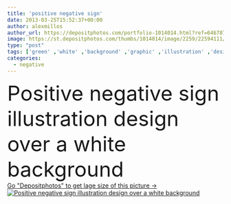 ```yaml
---
title: 'positive negative sign'
date: 2013-03-25T15:52:37+00:00
author: alexmillos
author_url: https://depositphotos.com/portfolio-1014014.html?ref=64678756
image: https://st.depositphotos.com/thumbs/1014014/image/2259/22594111/api_thumb_450.jpg?forcejpeg=true
type: "post"
tags: ['green' ,'white' ,'background' ,'graphic' ,'illustration' ,'design' ,'isolated' ,'business' ,'empty' ,'metal' ,'sign' ,'road' ,'traffic' ,'3d' ,'arrow' ,'over' ,'real' ,'blank' ,'pole' ,'street' ,'highway' ,'negative' ,'direction' ,'billboard' ,'positive' ,'positivity' ,'word' ,'and' ,'to' ,'truth' ,'opposites' ,'roadsign' ]
categories: 
  - negative
---
```

<div aling="center">
            <font size="60"> Positive negative sign illustration design over a white background</font>   
</div>
<div>
    <a href='https://st.depositphotos.com/thumbs/1014014/image/2259/22594111/api_thumb_450.jpg?forcejpeg=true?ref=64678756' target=_blank > Go "Depositphotos" to get lage size of this picture ->
        <img href='https://st.depositphotos.com/thumbs/1014014/image/2259/22594111/api_thumb_450.jpg?forcejpeg=true?ref=64678756' src='https://st.depositphotos.com/1014014/2259/i/950/depositphotos_22594111-stock-photo-positive-negative-sign.jpg?forcejpeg=true' alt='Positive negative sign illustration design over a white background' >
    </a>
</div>
